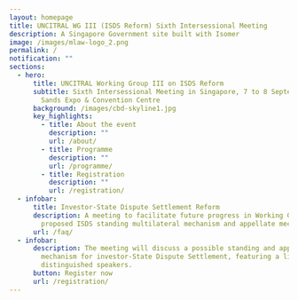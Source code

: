 ```yaml
---
layout: homepage
title: UNCITRAL WG III (ISDS Reform) Sixth Intersessional Meeting
description: A Singapore Government site built with Isomer
image: /images/mlaw-logo_2.png
permalink: /
notification: ""
sections:
  - hero:
      title: UNCITRAL Working Group III on ISDS Reform
      subtitle: Sixth Intersessional Meeting in Singapore, 7 to 8 September 2023 at
        Sands Expo & Convention Centre
      background: /images/cbd-skyline1.jpg
      key_highlights:
        - title: About the event
          description: ""
          url: /about/
        - title: Programme
          description: ""
          url: /programme/
        - title: Registration
          description: ""
          url: /registration/
  - infobar:
      title: Investor-State Dispute Settlement Reform
      description: A meeting to facilitate future progress in Working Group III on the
        proposed ISDS standing multilateral mechanism and appellate mechanism
      url: /faq/
  - infobar:
      description: The meeting will discuss a possible standing and appellate
        mechanism for investor-State Dispute Settlement, featuring a line-up of
        distinguished speakers.
      button: Register now
      url: /registration/
---
```

